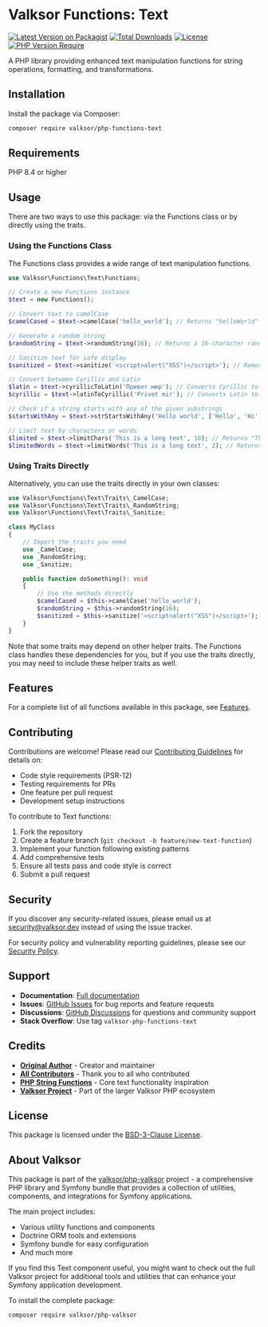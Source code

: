 # Valksor Functions: Text

[![Latest Version on Packagist](https://img.shields.io/packagist/v/valksor/php-functions-text.svg)](https://packagist.org/packages/valksor/php-functions-text)
[![Total Downloads](https://img.shields.io/packagist/dt/valksor/php-functions-text.svg)](https://packagist.org/packages/valksor/php-functions-text)
[![License](https://img.shields.io/packagist/l/valksor/php-functions-text.svg)](LICENSE)
[![PHP Version Require](https://img.shields.io/packagist/require-v/valksor/php-functions-text/php)](https://packagist.org/packages/valksor/php-functions-text)

A PHP library providing enhanced text manipulation functions for string operations, formatting, and transformations.

## Installation

Install the package via Composer:

```bash
composer require valksor/php-functions-text
```

## Requirements

PHP 8.4 or higher

## Usage

There are two ways to use this package: via the Functions class or by directly using the traits.

### Using the Functions Class

The Functions class provides a wide range of text manipulation functions.

```php
use Valksor\Functions\Text\Functions;

// Create a new Functions instance
$text = new Functions();

// Convert text to camelCase
$camelCased = $text->camelCase('hello_world'); // Returns "helloWorld"

// Generate a random string
$randomString = $text->randomString(16); // Returns a 16-character random string

// Sanitize text for safe display
$sanitized = $text->sanitize('<script>alert("XSS")</script>'); // Removes HTML tags

// Convert between Cyrillic and Latin
$latin = $text->cyrillicToLatin('Привет мир'); // Converts Cyrillic to Latin
$cyrillic = $text->latinToCyrillic('Privet mir'); // Converts Latin to Cyrillic

// Check if a string starts with any of the given substrings
$startsWithAny = $text->strStartsWithAny('Hello world', ['Hello', 'Hi']); // Returns true

// Limit text by characters or words
$limited = $text->limitChars('This is a long text', 10); // Returns "This is a..."
$limitedWords = $text->limitWords('This is a long text', 2); // Returns "This is..."
```

### Using Traits Directly

Alternatively, you can use the traits directly in your own classes:

```php
use Valksor\Functions\Text\Traits\_CamelCase;
use Valksor\Functions\Text\Traits\_RandomString;
use Valksor\Functions\Text\Traits\_Sanitize;

class MyClass
{
    // Import the traits you need
    use _CamelCase;
    use _RandomString;
    use _Sanitize;

    public function doSomething(): void
    {
        // Use the methods directly
        $camelCased = $this->camelCase('hello_world');
        $randomString = $this->randomString(16);
        $sanitized = $this->sanitize('<script>alert("XSS")</script>');
    }
}
```

Note that some traits may depend on other helper traits. The Functions class handles these dependencies for you, but if you use the traits directly, you may need to include these helper traits as well.

## Features

For a complete list of all functions available in this package, see [Features](docs/features.md).


## Contributing

Contributions are welcome! Please read our [Contributing Guidelines](CONTRIBUTING.md) for details on:

- Code style requirements (PSR-12)
- Testing requirements for PRs
- One feature per pull request
- Development setup instructions

To contribute to Text functions:

1. Fork the repository
2. Create a feature branch (`git checkout -b feature/new-text-function`)
3. Implement your function following existing patterns
4. Add comprehensive tests
5. Ensure all tests pass and code style is correct
6. Submit a pull request

## Security

If you discover any security-related issues, please email us at security@valksor.dev instead of using the issue tracker.

For security policy and vulnerability reporting guidelines, please see our [Security Policy](SECURITY.md).

## Support

- **Documentation**: [Full documentation](https://github.com/valksor/php-valksor)
- **Issues**: [GitHub Issues](https://github.com/valksor/php-valksor/issues) for bug reports and feature requests
- **Discussions**: [GitHub Discussions](https://github.com/valksor/php-valksor/discussions) for questions and community support
- **Stack Overflow**: Use tag `valksor-php-functions-text`

## Credits

- **[Original Author](https://github.com/valksor)** - Creator and maintainer
- **[All Contributors](https://github.com/valksor/php-valksor/graphs/contributors)** - Thank you to all who contributed
- **[PHP String Functions](https://www.php.net/manual/en/book.strings.php)** - Core text functionality inspiration
- **[Valksor Project](https://github.com/valksor)** - Part of the larger Valksor PHP ecosystem

## License

This package is licensed under the [BSD-3-Clause License](LICENSE).

## About Valksor

This package is part of the [valksor/php-valksor](https://github.com/valksor/php-valksor) project - a comprehensive PHP library and Symfony bundle that provides a collection of utilities, components, and integrations for Symfony applications.

The main project includes:
- Various utility functions and components
- Doctrine ORM tools and extensions
- Symfony bundle for easy configuration
- And much more

If you find this Text component useful, you might want to check out the full Valksor project for additional tools and utilities that can enhance your Symfony application development.

To install the complete package:

```bash
composer require valksor/php-valksor
```

